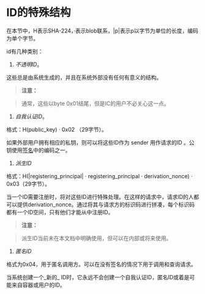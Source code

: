 # ID的特殊结构

在本节中，H表示SHA-224，·表示blob联系，\|p\|表示p以字节为单位的长度，编码为单个字节。

id有几种类别：

1.  _不透明ID_。

这些总是由系统生成的，并且在系统外部没有任何有意义的结构。

> **注意：**

> 通常，这些以byte 0x01结尾，但是IC的用户不必关心这一点。

1. _自我认证ID_。

格式：H\(public\_key\) · 0x02 （29字节）。

 如果外部用户拥有相应的私钥，则可以将这些ID作为 sender 用作请求的ID 。公钥使用[签名](https://sdk.dfinity.org/docs/interface-spec/index.html#signatures)中的编码之一。

1. _派生ID_

格式：H\(\|registering\_principal\| · registering\_principal · derivation\_nonce\) · 0x03（29字节）。

当一个ID需要注册时，将对这些ID进行特殊处理。在这样的请求中，请求ID的人都可以提供derivation\_nonce。通过将其与请求方的标识码进行拼凑，每个标识码都有一个ID空间，只有他们才能从中注册ID。

> **注意：**

> 派生ID当前未在本文档中明确使用，但可以在内部或将来使用。

1. _匿名ID_

格式为0x04，用于匿名调用方。可以在没有签名的情况下用于调用和查询请求。

当系统创建一个_新的_ ID时，它永远不会创建一个自我认证ID，匿名ID或着是可能来自容器或用户的ID。

